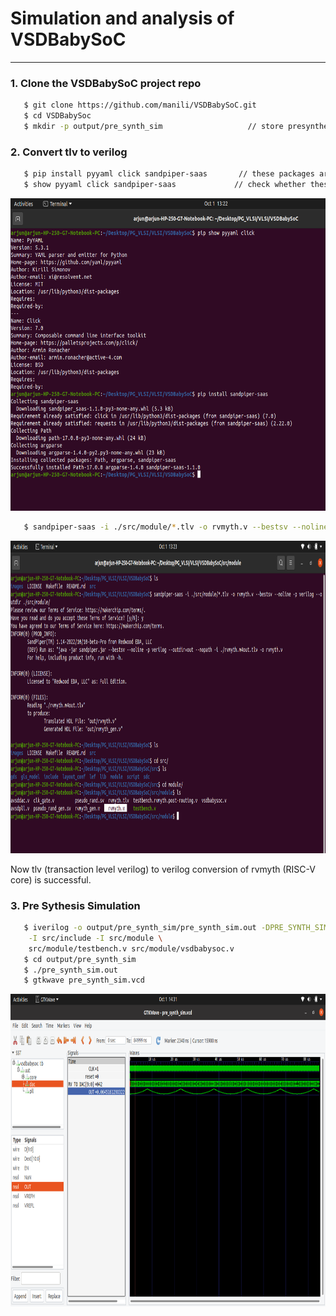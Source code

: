 # Simulation and analysis of VSDBabySoC
-----------

### 1. Clone the VSDBabySoC project repo
```bash
   $ git clone https://github.com/manili/VSDBabySoC.git
   $ cd VSDBabySoc
   $ mkdir -p output/pre_synth_sim                   // store presynthesis simulation results
```
### 2. Convert tlv to verilog 

```bash
   $ pip install pyyaml click sandpiper-saas       // these packages are required to convert tlv to verilog
   $ show pyyaml click sandpiper-saas             // check whether these packages are successfully installed or not
```
<p align="center">
  <img src="assets/python_packages.png" alt="yosys" height="500" width="800"/>
</p>

```bash
   $ sandpiper-saas -i ./src/module/*.tlv -o rvmyth.v --bestsv --noline -p verilog --outdir ./src/module
```
<p align="center">
  <img src="assets/tlv_to_v_2.png" alt="yosys" height="500" width="800"/>
</p>
Now tlv (transaction level verilog) to verilog conversion of rvmyth (RISC-V core) is successful.

### 3. Pre Sythesis Simulation
```bash
   $ iverilog -o output/pre_synth_sim/pre_synth_sim.out -DPRE_SYNTH_SIM \
    -I src/include -I src/module \
    src/module/testbench.v src/module/vsdbabysoc.v
   $ cd output/pre_synth_sim
   $ ./pre_synth_sim.out
   $ gtkwave pre_synth_sim.vcd
```
<p align="center">
  <img src="assets/pre_synth_output_wave.png" alt="yosys" height="500" width="800"/>
</p>

